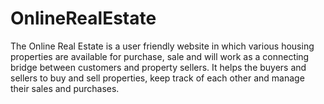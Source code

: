 # OnlineRealEstate
The Online Real Estate is a user friendly website in which various housing properties are available for purchase, sale and will work as a connecting bridge between customers and property sellers. It helps the buyers and sellers to buy and sell properties, keep track of each other and manage their sales and purchases.
